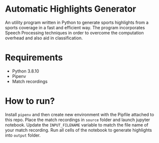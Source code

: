 # Automatic Highlights Generator

An utility program written in Python to generate sports highlights from a sports coverage in a fast and efficient way. The
program incorporates Speech Processing techniques in order to overcome the computation overhead and also aid in
classification.

# Requirements

- Python 3.8.10
- Pipenv
- Match recordings

# How to run?

Install `pipenv` and then create new environment with the Pipfile attached to this repo. Place the match recordings in `source` folder and launch jupyter notebook. Update the `INPUT_FILENAME` variable to match the file name of your match recording. Run all cells of the notebook to generate highlights into `output` folder.
